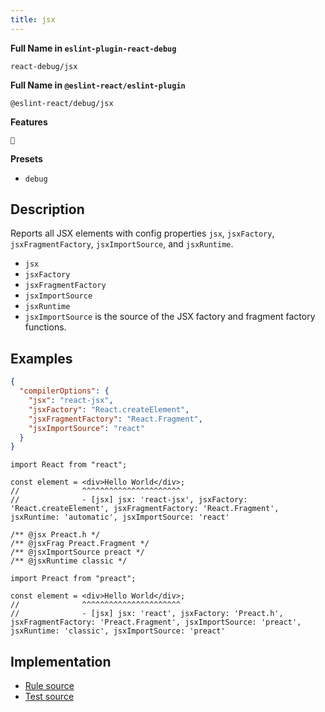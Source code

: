 ```yaml
---
title: jsx
---
```


**Full Name in `eslint-plugin-react-debug`**

```plain copy
react-debug/jsx
```

**Full Name in `@eslint-react/eslint-plugin`**

```plain copy
@eslint-react/debug/jsx
```

**Features**

`🐞`

**Presets**

- `debug`

## Description

Reports all JSX elements with config properties `jsx`, `jsxFactory`, `jsxFragmentFactory`, `jsxImportSource`, and `jsxRuntime`.

- `jsx`
- `jsxFactory`
- `jsxFragmentFactory`
- `jsxImportSource`
- `jsxRuntime`
- `jsxImportSource` is the source of the JSX factory and fragment factory functions.

## Examples

```json title="tsconfig.json"
{
  "compilerOptions": {
    "jsx": "react-jsx",
    "jsxFactory": "React.createElement",
    "jsxFragmentFactory": "React.Fragment",
    "jsxImportSource": "react"
  }
}
```

```tsx
import React from "react";

const element = <div>Hello World</div>;
//              ^^^^^^^^^^^^^^^^^^^^^^
//              - [jsx] jsx: 'react-jsx', jsxFactory: 'React.createElement', jsxFragmentFactory: 'React.Fragment', jsxRuntime: 'automatic', jsxImportSource: 'react'
```

```tsx
/** @jsx Preact.h */
/** @jsxFrag Preact.Fragment */
/** @jsxImportSource preact */
/** @jsxRuntime classic */

import Preact from "preact";

const element = <div>Hello World</div>;
//              ^^^^^^^^^^^^^^^^^^^^^^
//              - [jsx] jsx: 'react', jsxFactory: 'Preact.h', jsxFragmentFactory: 'Preact.Fragment', jsxImportSource: 'preact', jsxRuntime: 'classic', jsxImportSource: 'preact'
```

## Implementation

- [Rule source](https://github.com/Rel1cx/eslint-react/tree/main/packages/plugins/eslint-plugin-react-debug/src/rules/jsx-runtime.ts)
- [Test source](https://github.com/Rel1cx/eslint-react/tree/main/packages/plugins/eslint-plugin-react-debug/src/rules/jsx-runtime.spec.ts)
